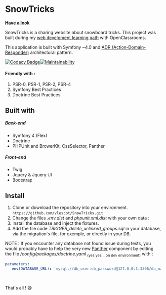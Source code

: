 # SnowTricks 
  
**[Have a look](http://snowtricks.vincentlescot.fr)**  
  
SnowTricks is a sharing website about snowboard tricks. This project was built during my [web develpment learning path](https://openclassrooms.com/paths/developpeur-se-d-application-php-symfony) with OpenClassrooms. 

This application is built with Symfony ~4.0 and [ADR (Action-Domain-Responder)](https://youtu.be/y7c-XWLYMVA) architectural pattern.
  
   [![Codacy Badge](https://api.codacy.com/project/badge/Grade/2e170f2f88d74c5bb6142061ac991f32)](https://www.codacy.com/app/vlescot/SnowTricks?utm_source=github.com&amp;utm_medium=referral&amp;utm_content=vlescot/SnowTricks&amp;utm_campaign=Badge_Grade)[![Maintainability](https://api.codeclimate.com/v1/badges/aa90009a2a116ca95ad6/maintainability)](https://codeclimate.com/github/vlescot/SnowTricks/maintainability)  
  
#### Friendly with :  
   1. PSR-0, PSR-1, PSR-2, PSR-4  
   2. Symfony Best Practices  
   3. Doctrine Best Practices
   
## Built with
##### Back-end
* Symfony 4 (Flex)
* Doctrine 
* PHPUnit and BrowerKit, CssSelector, Panther

##### Front-end
* Twig
* Jquery & Jquery UI
* Bootstrap
  
  
## Install
 1. Clone or download the repository into your environment.  
    ```https://github.com/vlescot/SnowTricks.git  ```
 2. Change the files  *.env.dist* and *phpunit.xml.dist* with your own data :  
 3. Install the database and inject the fixtures.
 4. Add the file code *TRIGGER_delete_unlinked_groups.sql* in your database, via the migration's file, for exemple, or directly in your DB.
     
 NOTE : If you encounter any database not found issue during tests, you would probably have to help the very new [Panther](https://github.com/symfony/panther) component by editing the file */config/packages/doctrine.yaml* <sub>(yes yes... on dev environment)</sub>
 with : 
 ```yaml
parameters:
    env(DATABASE_URL): 'mysql://db_user:db_password@127.0.0.1:3306/db_name'

```
&nbsp;

That's all ! :smile:

